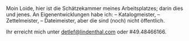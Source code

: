 Moin Loide,
hier ist die Schätzekammer meines Arbeitsplatzes; darin dies und jenes.
An Eigenentwicklungen habe ich:
– Katalogmeister,
– Zettelmeister,
– Dateimeister,
aber die sind (noch) nicht öffentlich.

Ihr erreicht mich unter detlef@lindenthal.com oder #49.48466166.
